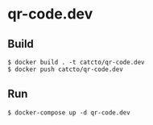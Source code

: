 # qr-code.dev

## Build
```shell
$ docker build . -t catcto/qr-code.dev
$ docker push catcto/qr-code.dev
```

## Run
```shell
$ docker-compose up -d qr-code.dev
```
